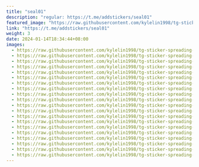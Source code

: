 ```yaml
---
title: "seal01"
description: "regular: https://t.me/addstickers/seal01"
featured_image: "https://raw.githubusercontent.com/kylelin1998/tg-sticker-spreading-worldwide-images/main/img/2ca8d48e-4e7a-40b6-bd61-cf01606c9414.jpg"
link: "https://t.me/addstickers/seal01"
weight: 3
date: 2024-01-14T18:34:44+08:00
images:
  - https://raw.githubusercontent.com/kylelin1998/tg-sticker-spreading-worldwide-images/main/img/2ca8d48e-4e7a-40b6-bd61-cf01606c9414.jpg
  - https://raw.githubusercontent.com/kylelin1998/tg-sticker-spreading-worldwide-images/main/img/4379f4bc-3500-4aa1-9573-2b279427a87f.jpg
  - https://raw.githubusercontent.com/kylelin1998/tg-sticker-spreading-worldwide-images/main/img/9b808c9a-ca30-44c5-ab4b-975b8c23855f.jpg
  - https://raw.githubusercontent.com/kylelin1998/tg-sticker-spreading-worldwide-images/main/img/4a3a3b3f-ba1c-4feb-8ba9-b4acdd29a9d7.jpg
  - https://raw.githubusercontent.com/kylelin1998/tg-sticker-spreading-worldwide-images/main/img/1af0f663-9ee2-489b-83e7-b302277bdfad.jpg
  - https://raw.githubusercontent.com/kylelin1998/tg-sticker-spreading-worldwide-images/main/img/64aba1f9-ff77-4653-a887-9985af811d4b.jpg
  - https://raw.githubusercontent.com/kylelin1998/tg-sticker-spreading-worldwide-images/main/img/76c9b1c1-ab6f-4e90-ac9b-950f9d9b143c.jpg
  - https://raw.githubusercontent.com/kylelin1998/tg-sticker-spreading-worldwide-images/main/img/13841ba7-96f3-42a2-9002-c55460e6a4d4.jpg
  - https://raw.githubusercontent.com/kylelin1998/tg-sticker-spreading-worldwide-images/main/img/9e213d5c-6876-4004-a816-c0aee6c79978.jpg
  - https://raw.githubusercontent.com/kylelin1998/tg-sticker-spreading-worldwide-images/main/img/5219a101-6aa3-46fd-80d5-6bf50c5f9f06.jpg
  - https://raw.githubusercontent.com/kylelin1998/tg-sticker-spreading-worldwide-images/main/img/74b63fea-a5a5-4fb7-8848-f9fa719cee9a.jpg
  - https://raw.githubusercontent.com/kylelin1998/tg-sticker-spreading-worldwide-images/main/img/c264c012-f74b-49aa-9bd6-e0fe6fd862a4.jpg
  - https://raw.githubusercontent.com/kylelin1998/tg-sticker-spreading-worldwide-images/main/img/9b4db899-2097-49e4-ac79-72763df68e87.jpg
  - https://raw.githubusercontent.com/kylelin1998/tg-sticker-spreading-worldwide-images/main/img/e3e6e3d4-bfbe-492f-a73c-24aa62ee9faa.jpg
  - https://raw.githubusercontent.com/kylelin1998/tg-sticker-spreading-worldwide-images/main/img/6b912e75-c8c7-4e0f-a6f3-fddc670bdf92.jpg
  - https://raw.githubusercontent.com/kylelin1998/tg-sticker-spreading-worldwide-images/main/img/c540df05-5a2a-492c-afbd-1c8b739419b4.jpg
  - https://raw.githubusercontent.com/kylelin1998/tg-sticker-spreading-worldwide-images/main/img/44da2ae8-1d41-4087-bee1-3ea11a8a3dd1.jpg
  - https://raw.githubusercontent.com/kylelin1998/tg-sticker-spreading-worldwide-images/main/img/0b75bb21-b2b3-4db0-aae5-4221456af4f6.jpg
  - https://raw.githubusercontent.com/kylelin1998/tg-sticker-spreading-worldwide-images/main/img/cb248cae-4752-4410-bb74-bc40a93bdab5.jpg
  - https://raw.githubusercontent.com/kylelin1998/tg-sticker-spreading-worldwide-images/main/img/a5af9270-e243-493f-ba72-dc4033a11df0.jpg
---
```

